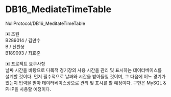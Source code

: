 # DB16_MediateTimeTable
NullProtocol/DB16_MeditateTimeTable

▣ 조원<br>
B289014 / 김만수<br>
B / 신찬용<br>
B189093 / 최효준<br>

▣ 프로젝트 요구사항<br>
날짜 시간을 바탕으로 다목적 경기장의 사용 시간을 관리 및 표시하는 데이터베이스를 설계할 것이다. 먼저 필수적으로 날짜와 시간을 받아들일 것이며, 그 다음에 어느 경기가 있는지 입력을 받아 데이터베이스상으로 관리 및 표시를 할 예정이다. 구현은 MySQL & PHP을 사용할 예정이다.
